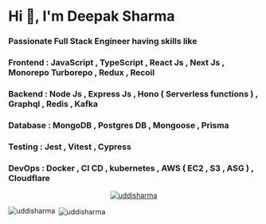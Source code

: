 

<h1 align="left">Hi 👋, I'm Deepak Sharma</h1>
<h3 align="left">Passionate Full Stack Engineer having skills like </h3> 
<h3> Frontend : JavaScript , TypeScript , React Js , Next Js , Monorepo Turborepo , Redux , Recoil </h3>
<h3> Backend :  Node Js , Express Js , Hono ( Serverless functions ) , Graphql , Redis , Kafka </h3> 
<h3> Database : MongoDB , Postgres DB , Mongoose , Prisma </h3> 
<h3> Testing : Jest , Vitest , Cypress </h3>
<h3> DevOps : Docker , CI CD , kubernetes , AWS ( EC2 , S3 , ASG ) , Cloudflare </h3>

<!-- <p< align="left"> <img src="https://komarev.com/ghpvc/?username=uddisharma&label=Profile%20views&color=0e75b6&style=flat" alt="uddisharma" /> </p> -->

<p align="center"> <a href="https://github.com/ryo-ma/github-profile-trophy"><img src="https://github-profile-trophy.vercel.app/?username=uddisharma" alt="uddisharma" /></a> </p>





<p><img align="left" src="https://github-readme-stats.vercel.app/api/top-langs?username=uddisharma&show_icons=true&locale=en&layout=compact" alt="uddisharma" /></p>

<p>&nbsp;<img align="center" src="https://github-readme-stats.vercel.app/api?username=uddisharma&show_icons=true&locale=en" alt="uddisharma" /></p>


